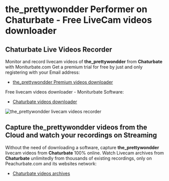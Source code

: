 # the_prettywondder Performer on Chaturbate - Free LiveCam videos downloader

## Chaturbate Live Videos Recorder

Monitor and record livecam videos of **the_prettywondder** from **Chaturbate** with Moniturbate.com
Get a premium trial for free by just and only registering with your Email address:
* [the_prettywondder Premium videos downloader](https://moniturbate.com/request-demo-licence-key.html)

Free livecam videos downloader - Moniturbate Software:
* [Chaturbate videos downloader](https://moniturbate.com/moniturbate-download-software.html)

![the_prettywondder livecam videos recorder](https://peachurnet.com/templates/moniturbate-software.png)


## Capture the_prettywondder videos from the Cloud and watch your recordings on Streaming

Without the need of downloading a software, capture **the_prettywondder** livecam videos from **Chaturbate** 100% online.
Watch Livecam archives from **Chaturbate** unlimitedly from thousands of existing recordings, only on Peachurbate.com and its websites network:
* [Chaturbate videos archives](https://peachurnet.com/)